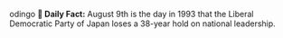 odingo
**<b>📌 Daily Fact:</b>** August 9th is the day in 1993 that the Liberal Democratic Party of Japan loses a 38-year hold on national leadership.
